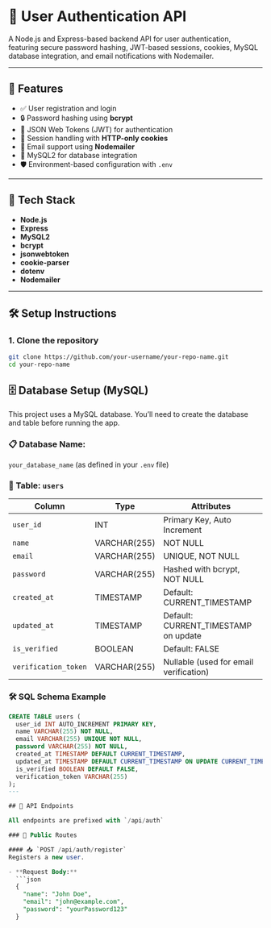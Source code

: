 # 🔐 User Authentication API

A Node.js and Express-based backend API for user authentication, featuring secure password hashing, JWT-based sessions, cookies, MySQL database integration, and email notifications with Nodemailer.

---

## 🚀 Features

- ✅ User registration and login
- 🔒 Password hashing using **bcrypt**
- 🔐 JSON Web Tokens (JWT) for authentication
- 🍪 Session handling with **HTTP-only cookies**
- 📧 Email support using **Nodemailer**
- 🧮 MySQL2 for database integration
- 🛡️ Environment-based configuration with `.env`

---

## 📁 Tech Stack

- **Node.js**
- **Express**
- **MySQL2**
- **bcrypt**
- **jsonwebtoken**
- **cookie-parser**
- **dotenv**
- **Nodemailer**

---

## 🛠️ Setup Instructions

### 1. Clone the repository

```bash
git clone https://github.com/your-username/your-repo-name.git
cd your-repo-name
```

## 🗄️ Database Setup (MySQL)

This project uses a MySQL database. You’ll need to create the database and table before running the app.

### 📋 Database Name:

`your_database_name` (as defined in your `.env` file)

### 📂 Table: `users`

| Column               | Type         | Attributes                             |
| -------------------- | ------------ | -------------------------------------- |
| `user_id`            | INT          | Primary Key, Auto Increment            |
| `name`               | VARCHAR(255) | NOT NULL                               |
| `email`              | VARCHAR(255) | UNIQUE, NOT NULL                       |
| `password`           | VARCHAR(255) | Hashed with bcrypt, NOT NULL           |
| `created_at`         | TIMESTAMP    | Default: CURRENT_TIMESTAMP             |
| `updated_at`         | TIMESTAMP    | Default: CURRENT_TIMESTAMP on update   |
| `is_verified`        | BOOLEAN      | Default: FALSE                         |
| `verification_token` | VARCHAR(255) | Nullable (used for email verification) |

### 🛠️ SQL Schema Example

````sql
CREATE TABLE users (
  user_id INT AUTO_INCREMENT PRIMARY KEY,
  name VARCHAR(255) NOT NULL,
  email VARCHAR(255) UNIQUE NOT NULL,
  password VARCHAR(255) NOT NULL,
  created_at TIMESTAMP DEFAULT CURRENT_TIMESTAMP,
  updated_at TIMESTAMP DEFAULT CURRENT_TIMESTAMP ON UPDATE CURRENT_TIMESTAMP,
  is_verified BOOLEAN DEFAULT FALSE,
  verification_token VARCHAR(255)
);
---

## 📌 API Endpoints

All endpoints are prefixed with `/api/auth`

### 🔐 Public Routes

#### 📥 `POST /api/auth/register`
Registers a new user.

- **Request Body:**
  ```json
  {
    "name": "John Doe",
    "email": "john@example.com",
    "password": "yourPassword123"
  }
````
